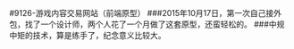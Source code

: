 ﻿#9126-游戏内容交易网站（前端原型）
###2015年10月17日，第一次自己接外包，找了一个设计师，两个人花了一个月做了这套原型，还蛮轻松的。
###中规中矩的技术，算是练手了，纪念意义比较大。